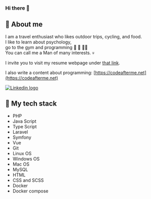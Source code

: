### Hi there 👋

## :man: About me

I am a travel enthusiast who likes outdoor trips, cycling, and food.\
I like to learn about psychology,\
go to the gym and programming :thought_balloon: :muscle: :man_technologist:\
You can call me a Man of many interests. :skull:

I invite you to visit my resume webpage under [that link](https://shoeriderr.github.io/kamil-socha-resume/).

I also write a content about programming: [https://codeafterme.net](https://codeafterme.net)

[![Linkedin logo](https://camo.githubusercontent.com/a80d00f23720d0bc9f55481cfcd77ab79e141606829cf16ec43f8cacc7741e46/68747470733a2f2f696d672e736869656c64732e696f2f62616467652f4c696e6b6564496e2d3030373742353f7374796c653d666f722d7468652d6261646765266c6f676f3d6c696e6b6564696e266c6f676f436f6c6f723d7768697465)](https://www.linkedin.com/in/kamill-socha)


## :wrench: My tech stack
* PHP
* Java Script
* Type Script
* Laravel
* Symfony
* Vue
* Git
* Linux OS
* Windows OS
* Mac OS
* MySQL
* HTML
* CSS and SCSS
* Docker
* Docker compose
